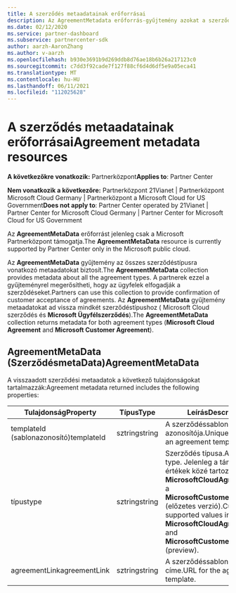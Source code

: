 ```yaml
---
title: A szerződés metaadatainak erőforrásai
description: Az AgreementMetadata erőforrás-gyűjtemény azokat a szerződéstípusokat ismerteti, amelyek használatával a partnerek megerősítheti az ügyfelek elfogadását.
ms.date: 02/12/2020
ms.service: partner-dashboard
ms.subservice: partnercenter-sdk
author: aarzh-AaronZhang
ms.author: v-aarzh
ms.openlocfilehash: b930e3691b9d269ddb8d76ae18b6b26a217123c0
ms.sourcegitcommit: c7dd3f92cade7f127f88cf6d4d6df5e9a05eca41
ms.translationtype: MT
ms.contentlocale: hu-HU
ms.lasthandoff: 06/11/2021
ms.locfileid: "112025628"
---
```

# <a name="agreement-metadata-resources"></a><span data-ttu-id="d7ef6-103">A szerződés metaadatainak erőforrásai</span><span class="sxs-lookup"><span data-stu-id="d7ef6-103">Agreement metadata resources</span></span>

<span data-ttu-id="d7ef6-104">**A következőkre vonatkozik:** Partnerközpont</span><span class="sxs-lookup"><span data-stu-id="d7ef6-104">**Applies to**: Partner Center</span></span>

<span data-ttu-id="d7ef6-105">**Nem vonatkozik a következőre:** Partnerközpont 21Vianet | Partnerközpont Microsoft Cloud Germany | Partnerközpont a Microsoft Cloud for US Government</span><span class="sxs-lookup"><span data-stu-id="d7ef6-105">**Does not apply to**: Partner Center operated by 21Vianet | Partner Center for Microsoft Cloud Germany | Partner Center for Microsoft Cloud for US Government</span></span>

<span data-ttu-id="d7ef6-106">Az **AgreementMetaData** erőforrást jelenleg csak a Microsoft Partnerközpont támogatja.</span><span class="sxs-lookup"><span data-stu-id="d7ef6-106">The **AgreementMetaData** resource is currently supported by Partner Center only in the Microsoft public cloud.</span></span> 

<span data-ttu-id="d7ef6-107">Az **AgreementMetaData** gyűjtemény az összes szerződéstípusra vonatkozó metaadatokat biztosít.</span><span class="sxs-lookup"><span data-stu-id="d7ef6-107">The **AgreementMetaData** collection provides metadata about all the agreement types.</span></span> <span data-ttu-id="d7ef6-108">A partnerek ezzel a gyűjteményrel megerősítheti, hogy az ügyfelek elfogadják a szerződéseket.</span><span class="sxs-lookup"><span data-stu-id="d7ef6-108">Partners can use this collection to provide confirmation of customer acceptance of agreements.</span></span> <span data-ttu-id="d7ef6-109">Az **AgreementMetaData** gyűjtemény metaadatokat ad vissza mindkét szerződéstípushoz ( Microsoft Cloud szerződés és **Microsoft Ügyfélszerződés**).</span><span class="sxs-lookup"><span data-stu-id="d7ef6-109">The **AgreementMetaData** collection returns metadata for both agreement types (**Microsoft Cloud Agreement** and **Microsoft Customer Agreement**).</span></span>

## <a name="agreementmetadata"></a><span data-ttu-id="d7ef6-110">AgreementMetaData (SzerződésmetaData)</span><span class="sxs-lookup"><span data-stu-id="d7ef6-110">AgreementMetaData</span></span>

<span data-ttu-id="d7ef6-111">A visszaadott szerződési metaadatok a következő tulajdonságokat tartalmazzák:</span><span class="sxs-lookup"><span data-stu-id="d7ef6-111">Agreement metadata returned includes the following properties:</span></span>

| <span data-ttu-id="d7ef6-112">Tulajdonság</span><span class="sxs-lookup"><span data-stu-id="d7ef6-112">Property</span></span>      | <span data-ttu-id="d7ef6-113">Típus</span><span class="sxs-lookup"><span data-stu-id="d7ef6-113">Type</span></span>               | <span data-ttu-id="d7ef6-114">Leírás</span><span class="sxs-lookup"><span data-stu-id="d7ef6-114">Description</span></span>                                                                       |
|---------------|--------------------|-----------------------------------------------------------------------------------|
| <span data-ttu-id="d7ef6-115">templateId (sablonazonosító)</span><span class="sxs-lookup"><span data-stu-id="d7ef6-115">templateId</span></span>    | <span data-ttu-id="d7ef6-116">sztring</span><span class="sxs-lookup"><span data-stu-id="d7ef6-116">string</span></span>             | <span data-ttu-id="d7ef6-117">A szerződéssablon egyedi azonosítója.</span><span class="sxs-lookup"><span data-stu-id="d7ef6-117">Unique identifier of an agreement template.</span></span>                                       |
| <span data-ttu-id="d7ef6-118">típus</span><span class="sxs-lookup"><span data-stu-id="d7ef6-118">type</span></span>          | <span data-ttu-id="d7ef6-119">sztring</span><span class="sxs-lookup"><span data-stu-id="d7ef6-119">string</span></span>             | <span data-ttu-id="d7ef6-120">Szerződés típusa.</span><span class="sxs-lookup"><span data-stu-id="d7ef6-120">Agreement type.</span></span> <span data-ttu-id="d7ef6-121">Jelenleg a támogatott értékek közé tartozik a **MicrosoftCloudAgreement** és a **MicrosoftCustomerAgreement** (előzetes verzió).</span><span class="sxs-lookup"><span data-stu-id="d7ef6-121">Currently, supported values include **MicrosoftCloudAgreement** and **MicrosoftCustomerAgreement** (preview).</span></span> |
| <span data-ttu-id="d7ef6-122">agreementLink</span><span class="sxs-lookup"><span data-stu-id="d7ef6-122">agreementLink</span></span> | <span data-ttu-id="d7ef6-123">sztring</span><span class="sxs-lookup"><span data-stu-id="d7ef6-123">string</span></span>             | <span data-ttu-id="d7ef6-124">A szerződéssablon URL-címe.</span><span class="sxs-lookup"><span data-stu-id="d7ef6-124">URL for the agreement template.</span></span>                                                    |

